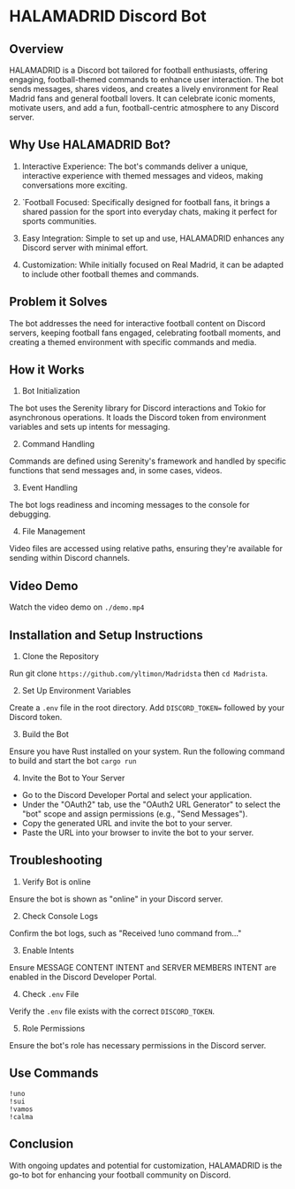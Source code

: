 # HALAMADRID Discord Bot

## Overview

HALAMADRID is a Discord bot tailored for football enthusiasts, offering engaging, football-themed commands to enhance user interaction. The bot sends messages, shares videos, and creates a lively environment for Real Madrid fans and general football lovers. It can celebrate iconic moments, motivate users, and add a fun, football-centric atmosphere to any Discord server.

## Why Use HALAMADRID Bot?

1. Interactive Experience: The bot's commands deliver a unique, interactive experience with themed messages and videos, making conversations more exciting.

2. `Football Focused: Specifically designed for football fans, it brings a shared passion for the sport into everyday chats, making it perfect for sports communities.

3. Easy Integration: Simple to set up and use, HALAMADRID enhances any Discord server with minimal effort.

4. Customization: While initially focused on Real Madrid, it can be adapted to include other football themes and commands.

## Problem it Solves
The bot addresses the need for interactive football content on Discord servers, keeping football fans engaged, celebrating football moments, and creating a themed environment with specific commands and media.

## How it Works
1. Bot Initialization

The bot uses the Serenity library for Discord interactions and Tokio for asynchronous operations. It loads the Discord token from environment variables and sets up intents for messaging.

2. Command Handling

Commands are defined using Serenity's framework and handled by specific functions that send messages and, in some cases, videos.

3. Event Handling

The bot logs readiness and incoming messages to the console for debugging.

4. File Management

Video files are accessed using relative paths, ensuring they're available for sending within Discord channels.

## Video Demo

Watch the video demo on `./demo.mp4`

## Installation and Setup Instructions
1. Clone the Repository

Run git clone `https://github.com/yltimon/Madridsta` then `cd Madrista`.

2. Set Up Environment Variables

Create a `.env` file in the root directory. Add `DISCORD_TOKEN=` followed by your Discord token.

3. Build the Bot

Ensure you have Rust installed on your system. Run the following command to build and start the bot `cargo run`

4. Invite the Bot to Your Server

* Go to the Discord Developer Portal and select your application.
* Under the "OAuth2" tab, use the "OAuth2 URL Generator" to select the "bot" scope and assign permissions (e.g., "Send Messages").
* Copy the generated URL and invite the bot to your server.
* Paste the URL into your browser to invite the bot to your server.

## Troubleshooting
1. Verify Bot is online

Ensure the bot is shown as "online" in your Discord server.

2. Check Console Logs

Confirm the bot logs, such as "Received !uno command from..."

3. Enable Intents

Ensure MESSAGE CONTENT INTENT and SERVER MEMBERS INTENT are enabled in the Discord Developer Portal.

4. Check `.env` File

Verify the `.env` file exists with the correct `DISCORD_TOKEN`.

5. Role Permissions

Ensure the bot's role has necessary permissions in the Discord server.

## Use Commands
`!uno`
<br>
`!sui`
<br>
`!vamos`
<br>
`!calma`

## Conclusion
With ongoing updates and potential for customization, HALAMADRID is the go-to bot for enhancing your football community on Discord.








